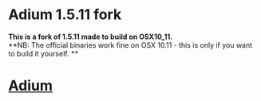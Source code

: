 # Adium 1.5.11 fork 
**This is a fork of 1.5.11 made to build on OSX10_11.**  
**NB: The official binaries work fine on OSX 10.11 - this is only if you want to build it yourself. **

[Adium](https://adium.im)
========================
